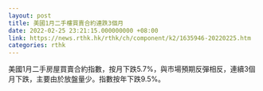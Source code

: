 ```yaml
---
layout: post
title: 美國1月二手樓買賣合約連跌3個月
date: 2022-02-25 23:21:15.000000000 +08:00
link: https://news.rthk.hk/rthk/ch/component/k2/1635946-20220225.htm
categories: rthk
---
```


美國1月二手房屋買賣合約指數，按月下跌5.7%，與市場預期反彈相反，連續3個月下跌，主要由於放盤量少。指數按年下跌9.5%。
